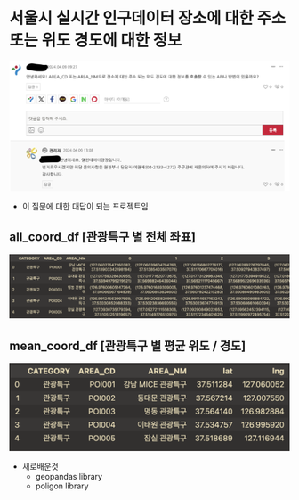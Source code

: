 # 서울시 실시간 인구데이터 장소에 대한 주소 또는 위도 경도에 대한 정보

![image](./README_ASSETS/question.png)
- 이 질문에 대한 대답이 되는 프로젝트임

## all_coord_df [관광특구 별 전체 좌표]
![image](./README_ASSETS/all_coord_df.png)

## mean_coord_df [관광특구 별 평균 위도 / 경도]
![image](./README_ASSETS/mean_coord_df.png)



- 새로배운것
    - geopandas library
    - poligon library